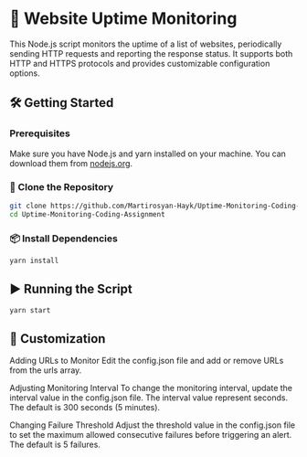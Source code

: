 # 🚀 Website Uptime Monitoring

This Node.js script monitors the uptime of a list of websites, periodically sending HTTP requests and reporting the response status. It supports both HTTP and HTTPS protocols and provides customizable configuration options.

## 🛠️ Getting Started

### Prerequisites

Make sure you have Node.js and yarn installed on your machine. You can download them from [nodejs.org](https://nodejs.org/).

### 🔄 Clone the Repository

```bash
git clone https://github.com/Martirosyan-Hayk/Uptime-Monitoring-Coding-Assignment.git
cd Uptime-Monitoring-Coding-Assignment
```

### 📦 Install Dependencies

```bash
yarn install  
```

## ▶️ Running the Script

```bash
yarn start
```

## 🔧 Customization

Adding URLs to Monitor
Edit the config.json file and add or remove URLs from the urls array.

Adjusting Monitoring Interval
To change the monitoring interval, update the interval value in the config.json file. The interval value represent seconds. The default is 300 seconds (5 minutes).

Changing Failure Threshold
Adjust the threshold value in the config.json file to set the maximum allowed consecutive failures before triggering an alert. The default is 5 failures.